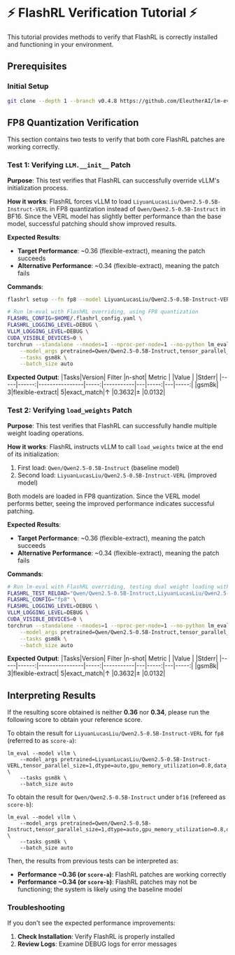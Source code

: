 # ⚡ FlashRL Verification Tutorial ⚡

This tutorial provides methods to verify that FlashRL is correctly installed and functioning in your environment.

## Prerequisites

### Initial Setup
```bash 
git clone --depth 1 --branch v0.4.8 https://github.com/EleutherAI/lm-evaluation-harness && pip install -e lm-evaluation-harness
```

## FP8 Quantization Verification

This section contains two tests to verify that both core FlashRL patches are working correctly.

### Test 1: Verifying `LLM.__init__` Patch

**Purpose**: This test verifies that FlashRL can successfully override vLLM's initialization process.

**How it works**: FlashRL forces vLLM to load `LiyuanLucasLiu/Qwen2.5-0.5B-Instruct-VERL` in FP8 quantization instead of `Qwen/Qwen2.5-0.5B-Instruct` in BF16. Since the VERL model has slightly better performance than the base model, successful patching should show improved results.

**Expected Results**:
- **Target Performance**: ~0.36 (flexible-extract), meaning the patch succeeds
- **Alternative Performance**: ~0.34 (flexible-extract), meaning the patch fails

**Commands**:
```bash 
flashrl setup --fn fp8 --model LiyuanLucasLiu/Qwen2.5-0.5B-Instruct-VERL -o $HOME/.flashrl_config.yaml

# Run lm-eval with FlashRL overriding, using FP8 quantization
FLASHRL_CONFIG=$HOME/.flashrl_config.yaml \
FLASHRL_LOGGING_LEVEL=DEBUG \
VLLM_LOGGING_LEVEL=DEBUG \
CUDA_VISIBLE_DEVICES=0 \
torchrun --standalone --nnodes=1 --nproc-per-node=1 --no-python lm_eval --model vllm \
    --model_args pretrained=Qwen/Qwen2.5-0.5B-Instruct,tensor_parallel_size=1,dtype=auto,gpu_memory_utilization=0.8,data_parallel_size=1 \
    --tasks gsm8k \
    --batch_size auto
```

**Expected Output**:
|Tasks|Version|     Filter     |n-shot|  Metric   |   |Value |   |Stderr|
|-----|------:|----------------|-----:|-----------|---|-----:|---|-----:|
|gsm8k|      3|flexible-extract|     5|exact_match|↑  |0.3632|±  |0.0132|

### Test 2: Verifying `load_weights` Patch

**Purpose**: This test verifies that FlashRL can successfully handle multiple weight loading operations.

**How it works**: FlashRL instructs vLLM to call `load_weights` twice at the end of its initialization:
1. First load: `Qwen/Qwen2.5-0.5B-Instruct` (baseline model)
2. Second load: `LiyuanLucasLiu/Qwen2.5-0.5B-Instruct-VERL` (improved model)

Both models are loaded in FP8 quantization. Since the VERL model performs better, seeing the improved performance indicates successful patching.

**Expected Results**:
- **Target Performance**: ~0.36 (flexible-extract), meaning the patch succeeds
- **Alternative Performance**: ~0.34 (flexible-extract), meaning the patch fails

**Commands**:
```bash 
# Run lm-eval with FlashRL overriding, testing dual weight loading with FP8 quantization
FLASHRL_TEST_RELOAD="Qwen/Qwen2.5-0.5B-Instruct,LiyuanLucasLiu/Qwen2.5-0.5B-Instruct-VERL" \
FLASHRL_CONFIG="fp8" \
FLASHRL_LOGGING_LEVEL=DEBUG \
VLLM_LOGGING_LEVEL=DEBUG \
CUDA_VISIBLE_DEVICES=0 \
torchrun --standalone --nnodes=1 --nproc-per-node=1 --no-python lm_eval --model vllm \
    --model_args pretrained=Qwen/Qwen2.5-0.5B-Instruct,tensor_parallel_size=1,dtype=auto,gpu_memory_utilization=0.8,data_parallel_size=1 \
    --tasks gsm8k \
    --batch_size auto
```

**Expected Output**:
|Tasks|Version|     Filter     |n-shot|  Metric   |   |Value |   |Stderr|
|-----|------:|----------------|-----:|-----------|---|-----:|---|-----:|
|gsm8k|      3|flexible-extract|     5|exact_match|↑  |0.3632|±  |0.0132|

## Interpreting Results

If the resulting score obtained is neither **0.36** nor **0.34**, please run the following score to obtain your reference score. 

To obtain the result for `LiyuanLucasLiu/Qwen2.5-0.5B-Instruct-VERL` for `fp8` (referred to as `score-a`):
```
lm_eval --model vllm \
    --model_args pretrained=LiyuanLucasLiu/Qwen2.5-0.5B-Instruct-VERL,tensor_parallel_size=1,dtype=auto,gpu_memory_utilization=0.8,data_parallel_size=1,quantization=fp8 \
    --tasks gsm8k \
    --batch_size auto
```

To obtain the result for `Qwen/Qwen2.5-0.5B-Instruct` under `bf16` (refereed as `score-b`):
```
lm_eval --model vllm \
    --model_args pretrained=Qwen/Qwen2.5-0.5B-Instruct,tensor_parallel_size=1,dtype=auto,gpu_memory_utilization=0.8,data_parallel_size=1 \
    --tasks gsm8k \
    --batch_size auto
```

Then, the results from previous tests can be interpreted as: 
- **Performance ~0.36 (or `score-a`)**: FlashRL patches are working correctly
- **Performance ~0.34 (or `score-b`)**: FlashRL patches may not be functioning; the system is likely using the baseline model

### Troubleshooting
If you don't see the expected performance improvements:

1. **Check Installation**: Verify FlashRL is properly installed
2. **Review Logs**: Examine DEBUG logs for error messages
